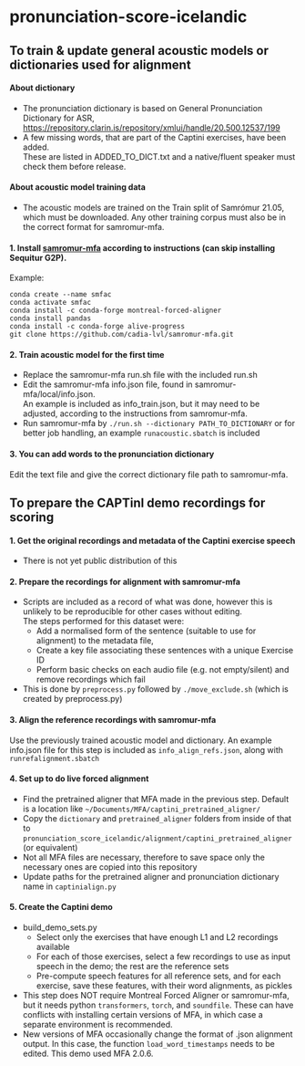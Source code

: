 # pronunciation-score-icelandic

## To train & update general acoustic models or dictionaries used for alignment

#### About dictionary
  - The pronunciation dictionary is based on General Pronunciation Dictionary for ASR, https://repository.clarin.is/repository/xmlui/handle/20.500.12537/199
  - A few missing words, that are part of the Captini exercises, have been added.  
These are listed in ADDED_TO_DICT.txt and a native/fluent speaker must check them before release.

#### About acoustic model training data
  - The acoustic models are trained on the Train split of Samrómur 21.05, which must be downloaded. Any other training corpus must also be in the correct format for samromur-mfa.

#### 1. Install [samromur-mfa](https://github.com/cadia-lvl/samromur-mfa) according to instructions (can skip installing Sequitur G2P). 
Example:
```
conda create --name smfac
conda activate smfac
conda install -c conda-forge montreal-forced-aligner
conda install pandas
conda install -c conda-forge alive-progress 
git clone https://github.com/cadia-lvl/samromur-mfa.git
```
#### 2. Train acoustic model for the first time
  - Replace the samromur-mfa run.sh file with the included run.sh
  - Edit the samromur-mfa info.json file, found in samromur-mfa/local/info.json.  
An example is included as info_train.json, but it may need to be adjusted, according to the instructions from samromur-mfa.
  - Run samromur-mfa by `./run.sh --dictionary PATH_TO_DICTIONARY` or for better job handling, an example `runacoustic.sbatch` is included
#### 3. You can add words to the pronunciation dictionary
Edit the text file and give the correct dictionary file path to samromur-mfa.

## To prepare the CAPTinI demo recordings for scoring
#### 1. Get the original recordings and metadata of the Captini exercise speech
  - There is not yet public distribution of this
#### 2. Prepare the recordings for alignment with samromur-mfa
  - Scripts are included as a record of what was done, however this is unlikely to be reproducible for other cases without editing.  
The steps performed for this dataset were:
    - Add a normalised form of the sentence (suitable to use for alignment) to the metadata file, 
    - Create a key file associating these sentences with a unique Exercise ID
    - Perform basic checks on each audio file (e.g. not empty/silent) and remove recordings which fail
- This is done by `preprocess.py` followed by `./move_exclude.sh` (which is created by preprocess.py)
#### 3. Align the reference recordings with samromur-mfa
Use the previously trained acoustic model and dictionary. An example info.json file for this step is included as `info_align_refs.json`, along with `runrefalignment.sbatch`

#### 4. Set up to do live forced alignment
- Find the pretrained aligner that MFA made in the previous step. Default is a location like `~/Documents/MFA/captini_pretrained_aligner/`
- Copy the `dictionary` and `pretrained_aligner` folders from inside of that to `pronunciation_score_icelandic/alignment/captini_pretrained_aligner` (or equivalent)
- Not all MFA files are necessary, therefore to save space only the necessary ones are copied into this repository
- Update paths for the pretrained aligner and pronunciation dictionary name in `captinialign.py`

#### 5. Create the Captini demo
- build_demo_sets.py
  - Select only the exercises that have enough L1 and L2 recordings available
  - For each of those exercises, select a few recordings to use as input speech in the demo; the rest are the reference sets
  - Pre-compute speech features for all reference sets, and for each exercise, save these features, with their word alignments, as pickles
- This step does NOT require Montreal Forced Aligner or samromur-mfa, but it needs python `transformers`, `torch`, and `soundfile`. These can have conflicts with installing certain versions of MFA, in which case a separate environment is recommended.
- New versions of MFA occasionally change the format of .json alignment output. In this case, the function `load_word_timestamps` needs to be edited. This demo used MFA 2.0.6.


